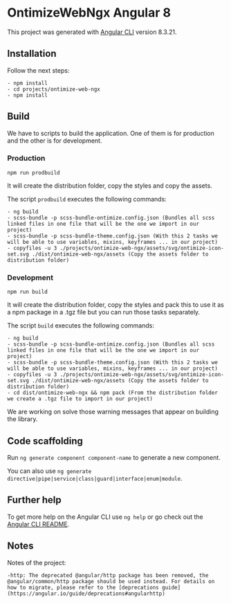 # OntimizeWebNgx Angular 8

This project was generated with [Angular CLI](https://github.com/angular/angular-cli) version 8.3.21.

## Installation

Follow the next steps:

    - npm install
    - cd projects/ontimize-web-ngx
    - npm install

## Build

We have to scripts to build the application. One of them is for production and the other is for development.

### Production

`npm run prodbuild`

It will create the distribution folder, copy the styles and copy the assets.

The script `prodbuild` executes the following commands:

    - ng build
    - scss-bundle -p scss-bundle-ontimize.config.json (Bundles all scss linked files in one file that will be the one we import in our project)
    - scss-bundle -p scss-bundle-theme.config.json (With this 2 tasks we will be able to use variables, mixins, keyframes ... in our project)
    - copyfiles -u 3 ./projects/ontimize-web-ngx/assets/svg/ontimize-icon-set.svg ./dist/ontimize-web-ngx/assets (Copy the assets folder to distribution folder)

### Development

`npm run build`

It will create the distribution folder, copy the styles and pack this to use it as a npm package in a .tgz file but you can run those tasks separately.

The script `build` executes the following commands:

    - ng build
    - scss-bundle -p scss-bundle-ontimize.config.json (Bundles all scss linked files in one file that will be the one we import in our project)
    - scss-bundle -p scss-bundle-theme.config.json (With this 2 tasks we will be able to use variables, mixins, keyframes ... in our project)
    - copyfiles -u 3 ./projects/ontimize-web-ngx/assets/svg/ontimize-icon-set.svg ./dist/ontimize-web-ngx/assets (Copy the assets folder to distribution folder)
    - cd dist/ontimize-web-ngx && npm pack (From the distribution folder we create a .tgz file to import in our project)

We are working on solve those warning messages that appear on building the library.

## Code scaffolding

Run `ng generate component component-name` to generate a new component.

You can also use `ng generate directive|pipe|service|class|guard|interface|enum|module`.


## Further help

To get more help on the Angular CLI use `ng help` or go check out the [Angular CLI README](https://github.com/angular/angular-cli/blob/master/README.md).

## Notes

Notes of the project:

    -http: The deprecated @angular/http package has been removed, the @angular/common/http package should be used instead. For details on how to migrate, please refer to the [deprecations guide](https://angular.io/guide/deprecations#angularhttp)
